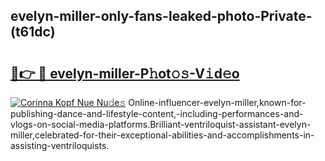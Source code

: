 ## evelyn-miller-only-fans​-leaked-photo​-Private-(t61dc)


# <h2><a href="https://mediaupload.pro?title=evelyn-miller&ref=git">🔗👉 🔴 evelyn-miller-P𝚑ot𝚘𝚜-V𝚒d𝚎o</a></h2>

[![Corinna Kopf Nue Nu𝚍e𝚜](https://i.imgur.com/0qMVB7G.gif)](https://mediaupload.pro?title=evelyn-miller&ref=git)
Online-influencer-evelyn-miller,known-for-publishing-dance-and-lifestyle-content,-including-performances-and-vlogs-on-social-media-platforms.Brilliant-ventriloquist-assistant-evelyn-miller,celebrated-for-their-exceptional-abilities-and-accomplishments-in-assisting-ventriloquists.  